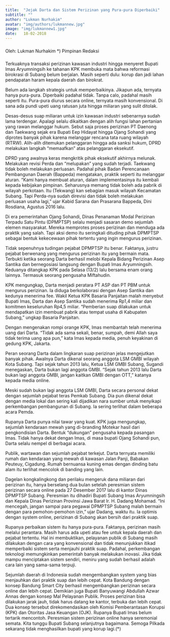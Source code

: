 ```yaml
---
title:  "Jejak Darta dan Sistem Perizinan yang Pura-pura Diperbaiki"
subtitle: ""
author: "Lukman Nurhakim"
avatar: "img/authors/lukmannew.jpg"
image: "img/lukmannew1.jpg"
date:   18-02-2018
---
```


###
Oleh: Lukman Nurhakim
*) Pimpinan Redaksi


### 
Terkuaknya transaksi perizinan kawasan industri hingga menyeret Bupati Imas Aryumningsih ke tahanan KPK membuka mata bahwa reformasi birokrasi di Subang belum berjalan. Masih seperti dulu: korup dan jadi lahan pendapatan haram kepala daerah dan birokrat.

Belum ada langkah strategis untuk memperbaikinya. Jikapun ada, ternyata hanya pura-pura. Diperbaiki padahal tidak. Tanpa calo, padahal masih seperti itu. Pura-pura diurus secara online, ternyata masih konvensional. Di sana ada pundi upeti uang ratusan juta hingga miliaran yang sulit ditolak.

Desas-desus suap miliaran untuk izin kawasan industri sebenarnya sudah lama terdengar. Apalagi selalu dikaitkan dengan alih fungsi lahan pertanian yang rawan melanggar hukum. Sebut saja proses perizinan PT Daenong dan Taekwang sejak era Bupati Eep Hidayat hingga Ojang Sohandi yang diprotes banyak pihak karena melanggar rencana tata ruang wilayah (RTRW). Alih-alih ditemukan pelanggaran hingga ada sanksi hukum, DPRD melakukan langkah “memaafkan” atas pelanggaran eksekutif.

DPRD yang awalnya keras mengkritik pihak eksekutif akhirnya melunak. Melakukan revisi Perda dan “melupakan” yang sudah terjadi. Taekwang tidak boleh melakukan perluasan. Padahal pihak Badan Perencanaan Pembangunan Daerah (Bappeda) mengatakan, praktik seperti itu melanggar aturan.
“Kami hanya membuat aturan, dalam implementasinya itu kembali kepada kebijakan pimpinan. Seharusnya memang tidak boleh ada pabrik di wilayah perkotaan. Itu (Tekwang) kan sebagian masuk wilayah Kecamatan Subang. Tapi Perda-nya sudah direvisi dan tidak boleh melakukan perluasan usaha lagi,” ujar Kabid Sarana dan Prasarana Bappeda, Dini Rosdiana, Agustus 2016 lalu.

Di era pemerintahan Ojang Sohandi, Dinas Penanaman Modal Perizinan Terpadu Satu Pintu (DPMPTSP) selalu menjadi sasaran demo sejumlah elemen masyarakat. Mereka memprotes proses perizinan dan menduga ada praktik yang salah. Tapi aksi demo itu seringkali dituding pihak DPMPTSP sebagai bentuk kekecewaan pihak tertentu yang ingin mengurus perizinan.

Tidak sepenuhnya tudingan pejabat DPMPTSP itu benar. Faktanya, justru pejabat berwenang yang mengurus perizinan itu yang bermain mata. Terbukti ketika seorang Darta berhasil melobi Kepala Bidang Perizinan Asep Santika dan bernegosiasi langsung dengan Bupati Imas Aryumningsih. Keduanya ditangkap KPK pada Selasa (13/2) lalu bersama enam orang lainnya. Termasuk seorang pengusaha Miftahudin.

KPK mengungkap, Darta menjadi peratara PT ASP dan PT PBM untuk mengurus perizinan. Ia diduga berkolaborasi dengan Asep Santika dan kedunya menerima fee. Wakil Ketua KPK Basaria Panjaitan malah menyebut Bupati Imas, Darta dan Asep Santika sudah menerima Rp1,4 miliar dan komitmen keseluruhan Rp4,5 miliar. “Pemberian suap dilakukan untuk mendapatkan izin membuat pabrik atau tempat usaha di Kabupaten Subang,” ungkap Basaria Panjaitan.

Dengan mengenakan rompi orange KPK, Imas membantah telah menerima uang dari Darta. “Tidak ada sama sekali, benar, sumpah, demi Allah saya tidak terima uang apa pun,” kata Imas kepada media, penuh keyakinan di gedung KPK, Jakarta.

Peran seorang Darta dalam lingkaran suap perizinan jelas mengejutkan banyak pihak. Awalnya Darta dikenal seorang anggota LSM GMBI wilayah Kota Subang. Tapi sejak tahun 2013 lalu, Ketua LSM GMBI Subang, Sugandi menegaskan, Darta bukan lagi anggota GMBI. “Sejak tahun 2013 lalu Darta bukan lagi anggota GMBI, jangan kaitkan GMBI dengan OTT,” katanya kepada media online.

Meski sudah bukan lagi anggota LSM GMBI, Darta secara personal dekat dengan sejumlah pejabat teras Pemkab Subang. Dia pun dikenal dekat dengan media lokal dan sering kali dijadikan nara sumber untuk menyikapi perkembangan pembangunan di Subang. Ia sering terlihat dalam beberapa acara Pemda.

Rupanya Darta punya nilai tawar yang kuat. KPK juga mengungkap, sejumlah kendaraan mewah yang di-branding Motekar hasil dari pengkondisian Darta. Bentuk “dukungan” pengusaha kepada pasangan Imas. Tidak hanya dekat dengan Imas, di masa bupati Ojang Sohandi pun, Darta selalu nempel di berbagai acara.

Publik, wartawan dan sejumlah pejabat terkejut. Darta ternyata memiliki rumah dan kendaraan yang mewah di kawasan Jalan Panji, Babakan Peuteuy, Cigadung. Rumah bernuansa kuning emas dengan dinding batu alam itu terlihat mencolok di banding yang lain.

Dagelan kongkalingkong dan perilaku mengeruk dana miliaran dari perizinan itu, hanya berselang dua bulan setelah peresmian sistem perizinan secara online pada 27 Desember 2017 lalu di kantor Dinas DPMPTSP Subang. Peresmian itu dihadiri Bupati Subang Imas Aryumningsih dan Kepala Dinas Perizinan Provinsi Jawa Barat Ir. H. Dadang Mohamad. “Ini mencegah, jangan sampai para pegawai DPMPTSP Subang malah bermain dengan para pemohon-pemohon izin,” ujar Dadang, waktu itu. Ia optimis dengan system online, perizinan di Subang akan bersih dari praktik suap.

Rupanya perbaikan sistem itu hanya pura-pura. Faktanya, perizinan masih melalui perantara. Masih harus ada upeti atau fee untuk kepala daerah dan pejabat tertentu.
Hal ini membuktikan, pelayanan publik di Subang masih dilakukan dengan cara yang konvensional dan tidak menunjukkan itikad memperbaiki sistem serta menjauhi praktik suap. Padahal, perkembangan teknologi memungkinkan pemerintah banyak melakukan inovasi. Jika tidak mampu menciptakan sistem sendiri, meniru yang sudah berhasil adalah cara lain yang sama-sama terpuji.

Sejumlah daerah di Indonesia sudah mengembangkan system yang bias menjauhkan dari praktik suap dan lebih cepat. Kota Bandung dengan konsep Bandung Smart City berhasil mengembangkan perizinan secara online dan lebih cepat. Demikian juga Bupati Banyuwangi Abdullah Azwar Annas dengan konsep Mal Pelayanan Publik. Proses perizinan bisa dilakukan jarak jauh, tidak harus datang ke kantor, terbuka dan lebih cepat. Dua konsep tersebut direkomendasikan oleh Komisi Pemberantasan Korupsi (KPK) dan Otoritas Jasa Keuangan (OJK).
Rupanya Bupati Imas belum tertarik mencontoh. Peresmian sistem perizinan online hanya seremonial semata. Kita tunggu Bupati Subang selanjutnya bagaimana. Semoga Pilkada sekarang tidak menghasilkan bupati yang korup lagi.(*)
